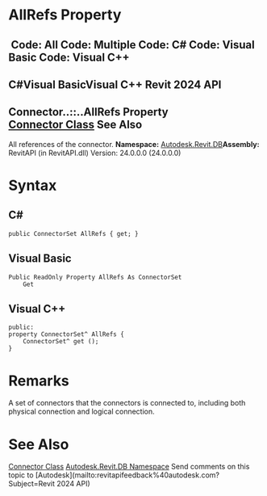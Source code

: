 # AllRefs Property

﻿
 Code: All Code: Multiple Code: C# Code: Visual Basic Code: Visual C++   
---  
C#Visual BasicVisual C++
Revit 2024 API  
---  
Connector..::..AllRefs Property   
[Connector Class](11e07082-b3f2-26a1-de79-16535f44716c.md "Connector Class") See Also  
---  
All references of the connector.
**Namespace:** [Autodesk.Revit.DB](87546ba7-461b-c646-cbb1-2cb8f5bff8b2.md "Autodesk.Revit.DB Namespace")**Assembly:** RevitAPI (in RevitAPI.dll) Version: 24.0.0.0 (24.0.0.0)
# Syntax
C#  
---  
```text
public ConnectorSet AllRefs { get; }
```
  
Visual Basic  
---  
```text
Public ReadOnly Property AllRefs As ConnectorSet
	Get
```
  
Visual C++  
---  
```text
public:
property ConnectorSet^ AllRefs {
	ConnectorSet^ get ();
}
```
  
# Remarks
A set of connectors that the connectors is connected to, including both physical connection and logical connection.
# See Also
[Connector Class](11e07082-b3f2-26a1-de79-16535f44716c.md "Connector Class")
[Autodesk.Revit.DB Namespace](87546ba7-461b-c646-cbb1-2cb8f5bff8b2.md "Autodesk.Revit.DB Namespace")
Send comments on this topic to [Autodesk](mailto:revitapifeedback%40autodesk.com?Subject=Revit 2024 API)